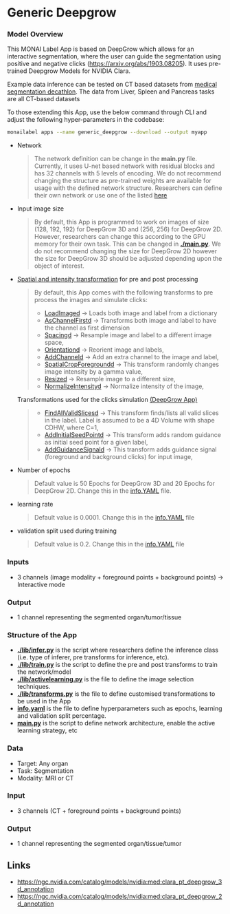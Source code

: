 # Generic Deepgrow

### Model Overview

This MONAI Label App is based on DeepGrow which allows for an interactive segmentation, where 
the user can guide the segmentation using positive and negative clicks (https://arxiv.org/abs/1903.08205).
It uses pre-trained Deepgrow Models for NVIDIA Clara.

Example data inference can be tested on CT based datasets from [medical segmentation decathlon](http://medicaldecathlon.com/). The data from Liver, Spleen and Pancreas tasks are all CT-based datasets 

To those extending this App, use the below command through CLI and adjust the following hyper-parameters in the codebase:

```bash
monailabel apps --name generic_deepgrow --download --output myapp
```

- Network
  
  > The network definition can be change in the **main.py** file. Currently, it uses U-net based network with 
  > residual blocks and has 32 channels with 5 levels of encoding. We do not recommend changing the structure as pre-trained 
  > weights are available for usage with the defined network structure.
  > Researchers can define their own network or use one of the listed [here](https://docs.monai.io/en/latest/networks.html) 
  
- Input image size
  
    > By default, this App is programmed to work on images of size (128, 192, 192) for DeepGrow 3D and (256, 256) for DeepGrow 2D. However, researchers can change this according to the GPU memory for
    their own task. This can be changed in **[./main.py](./main.py)**. We do not recommend changing the size for DeepGrow 2D however the size for DeepGrow 3D should be adjusted depending upon the object of interest.
 
- [Spatial and intensity transformation](https://docs.monai.io/en/latest/transforms.html) for pre and post processing
  
  > By default, this App comes with the following transforms to pre process the images and simulate clicks:
  > - [LoadImaged](https://docs.monai.io/en/latest/_modules/monai/transforms/io/array.html#LoadImage) -> Loads both image and label from a dictionary
  > - [AsChannelFirstd](https://docs.monai.io/en/latest/transforms.html#aschannelfirstd) -> Transforms both image and label to have the channel as first dimension
  > - [Spacingd](https://docs.monai.io/en/latest/_modules/monai/transforms/spatial/dictionary.html#Spacingd) -> Resample image and label to a different image space,
  > - [Orientationd](https://docs.monai.io/en/latest/_modules/monai/transforms/spatial/dictionary.html#Orientationd) -> Reorient image and labels,
  > - [AddChanneld](https://docs.monai.io/en/latest/_modules/monai/transforms/utility/array.html#AddChannel) -> Add an extra channel to the image and label,
  > - [SpatialCropForegroundd](https://docs.monai.io/en/latest/transforms.html#cropforegroundd) -> This transform randomly changes image intensity by a gamma value, 
  > - [Resized](https://docs.monai.io/en/latest/_modules/monai/transforms/spatial/dictionary.html#Resized) -> Resample image to a different size,
  > - [NormalizeIntensityd](https://docs.monai.io/en/latest/_modules/monai/transforms/intensity/dictionary.html#NormalizeIntensityd) -> Normalize intensity of the image,


  Transformations used for the clicks simulation [(DeepGrow App)](https://docs.monai.io/en/latest/apps.html)
  > 
  > - [FindAllValidSlicesd](https://docs.monai.io/en/latest/_modules/monai/apps/deepgrow/transforms.html#FindAllValidSlicesd) -> This transform finds/lists all valid slices in the label. Label is assumed to be a 4D Volume with shape CDHW, where C=1,
  > - [AddInitialSeedPointd](https://docs.monai.io/en/latest/_modules/monai/apps/deepgrow/transforms.html#AddInitialSeedPointd) -> This transform adds random guidance as initial seed point for a given label,
  > - [AddGuidanceSignald](https://docs.monai.io/en/latest/_modules/monai/apps/deepgrow/transforms.html#AddGuidanceSignald) -> This transform adds guidance signal (foreground and background clicks) for input image, 
  
- Number of epochs
  > Default value is 50 Epochs for DeepGrow 3D and 20 Epochs for DeepGrow 2D. Change this in the [info.YAML](./info.yaml) file.

- learning rate
  > Default value is 0.0001. Change this in the [info.YAML](./info.yaml) file

- validation split used during training
    > Default value is 0.2. Change this in the [info.YAML](./info.yaml) file

### Inputs

- 3 channels (image modality + foreground points + background points) -> Interactive mode

### Output

- 1 channel representing the segmented organ/tumor/tissue

### Structure of the App

- **[./lib/infer.py](./lib/infer.py)** is the script where researchers define the inference class (i.e. type of inferer, pre transforms for inference, etc).
- **[./lib/train.py](./lib/train.py)** is the script to define the pre and post transforms to train the network/model
- **[./lib/activelearning.py](./lib/activelearning.py)** is the file to define the image selection techniques.
- **[./lib/transforms.py](./lib/transforms.py)** is the file to define customised transformations to be used in the App
- **[info.yaml](./info.yaml)** is the file to define hyperparameters such as epochs, learning and validation split percentage.
- **[main.py](./main.py)** is the script to define network architecture, enable the active learning strategy, etc
 
### Data

- Target: Any organ
- Task: Segmentation
- Modality: MRI or CT

### Input

- 3 channels (CT + foreground points + background points)

### Output

- 1 channel representing the segmented organ/tissue/tumor

## Links

- https://ngc.nvidia.com/catalog/models/nvidia:med:clara_pt_deepgrow_3d_annotation
- https://ngc.nvidia.com/catalog/models/nvidia:med:clara_pt_deepgrow_2d_annotation
